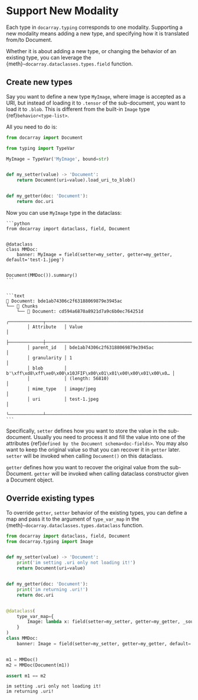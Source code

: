 # Support New Modality

Each type in `docarray.typing` corresponds to one modality. Supporting a new modality means adding a new type, and specifying how it is translated from/to Document.

Whether it is about adding a new type, or changing the behavior of an existing type, you can leverage the {meth}`~docarray.dataclasses.types.field` function.

## Create new types

Say you want to define a new type `MyImage`, where image is accepted as a URI, but instead of loading it to `.tensor` of the sub-document, you want to load it to `.blob`. This is different from the built-in `Image` type {ref}`behavior<type-list>`. 

All you need to do is:

```python
from docarray import Document

from typing import TypeVar

MyImage = TypeVar('MyImage', bound=str)


def my_setter(value) -> 'Document':
    return Document(uri=value).load_uri_to_blob()


def my_getter(doc: 'Document'):
    return doc.uri
```

Now you can use `MyImage` type in the dataclass:

````{tab} Use MyImage as type 
```python
from docarray import dataclass, field, Document


@dataclass
class MMDoc:
    banner: MyImage = field(setter=my_setter, getter=my_getter, default='test-1.jpeg')


Document(MMDoc()).summary()
```

````

````{tab} Document structure

```text
📄 Document: bde1ab74306c2f63188069879e3945ac
└── 💠 Chunks
    └── 📄 Document: cd594a6870a8921d7a9c6b0ec764251d
        ╭─────────────┬────────────────────────────────────────────────────────────────╮
        │ Attribute   │ Value                                                          │
        ├─────────────┼────────────────────────────────────────────────────────────────┤
        │ parent_id   │ bde1ab74306c2f63188069879e3945ac                               │
        │ granularity │ 1                                                              │
        │ blob        │ b'\xff\xd8\xff\xe0\x00\x10JFIF\x00\x01\x01\x00\x00\x01\x00\x0… │
        │             │ (length: 56810)                                                │
        │ mime_type   │ image/jpeg                                                     │
        │ uri         │ test-1.jpeg                                                    │
        ╰─────────────┴────────────────────────────────────────────────────────────────╯
```

````

Specifically, `setter` defines how you want to store the value in the sub-document. Usually you need to process it and fill the value into one of the attributes {ref}`defined by the Document schema<doc-fields>`. You may also want to keep the original value so that you can recover it in `getter` later. `setter` will be invoked when calling `Document()` on this dataclass.

`getter` defines how you want to recover the original value from the sub-Document. `getter` will be invoked when calling dataclass constructor given a Document object.

## Override existing types

To override `getter`, `setter` behavior of the existing types, you can define a map and pass it to the argument of `type_var_map` in the {meth}`~docarray.dataclasses.types.dataclass` function.

```python
from docarray import dataclass, field, Document
from docarray.typing import Image


def my_setter(value) -> 'Document':
    print('im setting .uri only not loading it!')
    return Document(uri=value)


def my_getter(doc: 'Document'):
    print('im returning .uri!')
    return doc.uri


@dataclass(
    type_var_map={
        Image: lambda x: field(setter=my_setter, getter=my_getter, _source_field=x)
    }
)
class MMDoc:
    banner: Image = field(setter=my_setter, getter=my_getter, default='test-1.jpeg')


m1 = MMDoc()
m2 = MMDoc(Document(m1))

assert m1 == m2
```

```text
im setting .uri only not loading it!
im returning .uri!
```